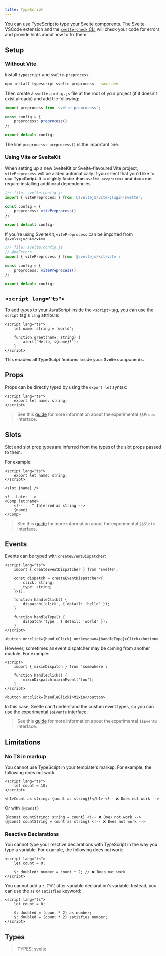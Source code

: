 ```yaml
---
title: TypeScript
---
```


You can use TypeScript to type your Svelte components. The Svelte VSCode extension and the [`svelte-check` CLI](https://www.npmjs.com/package/svelte-check) will check your code for errors and provide hints about how to fix them.

## Setup

### Without Vite

Install `typescript` and `svelte-preprocess`:

```sh
npm install typescript svelte-preprocess --save-dev
```

Then create a `svelte.config.js` file at the root of your project (if it doesn't exist already) and add the following:

```ts
import preprocess from 'svelte-preprocess';

const config = {
	preprocess: preprocess()
};

export default config;
```

The line `preprocess: preprocess()` is the important one.

### Using Vite or SvelteKit

When setting up a new SvelteKit or Svelte-flavoured Vite project, `vitePreprocess` will be added automatically if you select that you'd like to use TypeScript. It is slightly faster than `svelte-preprocess` and does not require installing additional dependencies.

```ts
/// file: svelte.config.js
import { vitePreprocess } from '@sveltejs/vite-plugin-svelte';

const config = {
	preprocess: vitePreprocess()
};

export default config;
```

If you're using SvelteKit, `vitePreprocess` can be imported from `@sveltejs/kit/vite`

```ts
/// file: svelte.config.js
// @noErrors
import { vitePreprocess } from '@sveltejs/kit/vite';

const config = {
	preprocess: vitePreprocess()
};

export default config;
```

## `<script lang="ts">`

To add types to your JavaScript inside the `<script>` tag, you can use the `script` tag's `lang` attribute:

```svelte
<script lang="ts">
	let name: string = 'world';

	function greet(name: string) {
		alert(`Hello, ${name}!`);
	}
</script>
```

This enables all TypeScript features inside your Svelte components.

## Props

Props can be directly typed by using the `export let` syntax:

```svelte
<script lang="ts">
	export let name: string;
</script>
```

> See this [guide](https://github.com/dummdidumm/rfcs/blob/ts-typedefs-within-svelte-components/text/ts-typing-props-slots-events.md#typing-props) for more information about the experimental `$$Props` interface.

## Slots

Slot and slot prop types are inferred from the types of the slot props passed to them.

For example:

```svelte
<script lang="ts">
	export let name: string;
</script>

<slot {name} />

<!-- Later -->
<Comp let:name>
	<!--    ^ Inferred as string -->
	{name}
</Comp>
```

> See this [guide](https://github.com/dummdidumm/rfcs/blob/ts-typedefs-within-svelte-components/text/ts-typing-props-slots-events.md#typing-slots) for more information about the experimental `$$Slots` interface.

## Events

Events can be typed with `createEventDispatcher`:

```svelte
<script lang="ts">
	import { createEventDispatcher } from 'svelte';

	const dispatch = createEventDispatcher<{
		click: string;
		type: string;
	}>();

	function handleClick() {
		dispatch('click', { detail: 'hello' });
	}

	function handleType() {
		dispatch('type', { detail: 'world' });
	}
</script>

<button on:click={handleClick} on:keydown={handleType}>Click</button>
```

However, sometimes an event dispatcher may be coming from another module. For example:

```svelte
<script>
	import { mixinDispatch } from 'somewhere';

	function handleClick() {
		mixinDispatch.mixinEvent('foo');
	}
</script>

<button on:click={handleClick}>Mixin</button>
```

In this case, Svelte can't understand the custom event types, so you can use the experimental `$$Events` interface.

> See this [guide](https://github.com/dummdidumm/rfcs/blob/ts-typedefs-within-svelte-components/text/ts-typing-props-slots-events.md#typing-events) for more information about the experimental `$$Events` interface.

## Limitations

### No TS in markup

You cannot use TypeScript in your template's markup. For example, the following does not work:

```svelte
<script lang="ts">
	let count = 10;
</script>

<h1>Count as string: {count as string}!</h1> <!-- ❌ Does not work -->
```

Or with `{@const}`

```svelte
{@const countString: string = count} <!-- ❌ Does not work -->
{@const countString = count as string} <!-- ❌ Does not work -->
```

### Reactive Declarations

You cannot type your reactive declarations with TypeScript in the way you type a variable. For example, the following does not work:

```svelte
<script lang="ts">
	let count = 0;

	$: doubled: number = count * 2; // ❌ Does not work
</script>
```

You cannot add a `: TYPE` after variable declaration's variable. Instead, you can use the `as` or `satisfies` keyword:

```svelte
<script lang="ts">
	let count = 0;

	$: doubled = (count * 2) as number;
	$: doubled = (count * 2) satisfies number;
</script>
```

## Types

> TYPES: svelte
